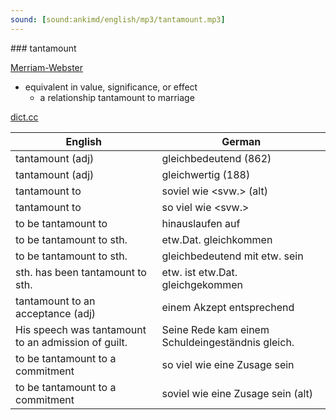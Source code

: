 ```yaml
---
sound: [sound:ankimd/english/mp3/tantamount.mp3]
---
```


\### tantamount

[Merriam-Webster](https://www.merriam-webster.com/dictionary/tantamount)

- equivalent in value, significance, or effect
    - a relationship tantamount to marriage

[dict.cc](https://www.dict.cc/tantamount)

| English        | German       |
| -------------- | ------------ |
| tantamount (adj) | gleichbedeutend (862) |
| tantamount (adj) | gleichwertig (188) |
| tantamount to | soviel wie <svw.> (alt) |
| tantamount to | so viel wie <svw.> |
| to be tantamount to | hinauslaufen auf |
| to be tantamount to sth. | etw.Dat. gleichkommen |
| to be tantamount to sth. | gleichbedeutend mit etw. sein |
| sth. has been tantamount to sth. | etw. ist etw.Dat. gleichgekommen |
| tantamount to an acceptance (adj) | einem Akzept entsprechend |
| His speech was tantamount to an admission of guilt. | Seine Rede kam einem Schuldeingeständnis gleich. |
| to be tantamount to a commitment | so viel wie eine Zusage sein |
| to be tantamount to a commitment | soviel wie eine Zusage sein (alt) |
